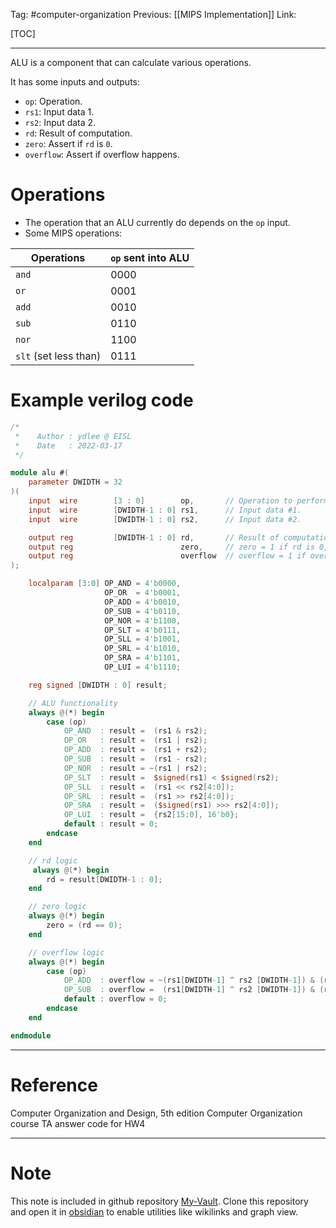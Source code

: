 Tag: #computer-organization 
Previous: [[MIPS Implementation]]
Link: 

[TOC]

---

ALU is a component that can calculate various operations.

It has some inputs and outputs:

- `op`: Operation.
- `rs1`: Input data 1.
- `rs2`: Input data 2.
- `rd`: Result of computation.
- `zero`: Assert if `rd` is `0`.
- `overflow`: Assert if overflow happens.

# Operations

- The operation that an ALU currently do depends on the `op` input.
- Some MIPS operations:

| Operations            | `op` sent into ALU |
| --------------------- | ------------------ |
| `and`                 | 0000               |
| `or`                  | 0001               |
| `add`                 | 0010               |
| `sub`                 | 0110               |
| `nor`                 | 1100               |
| `slt` (set less than) | 0111               |

# Example verilog code

```verilog
/*
 *    Author : ydlee @ EISL
 *    Date   : 2022-03-17
 */

module alu #(
    parameter DWIDTH = 32
)(
    input  wire        [3 : 0]        op,       // Operation to perform.
    input  wire        [DWIDTH-1 : 0] rs1,      // Input data #1.
    input  wire        [DWIDTH-1 : 0] rs2,      // Input data #2.

    output reg         [DWIDTH-1 : 0] rd,       // Result of computation.
    output reg                        zero,     // zero = 1 if rd is 0, 0 otherwise.
    output reg                        overflow  // overflow = 1 if overflow happens.
);

    localparam [3:0] OP_AND = 4'b0000,
                     OP_OR  = 4'b0001,
                     OP_ADD = 4'b0010,
                     OP_SUB = 4'b0110,
                     OP_NOR = 4'b1100,
                     OP_SLT = 4'b0111,
                     OP_SLL = 4'b1001,
                     OP_SRL = 4'b1010,
                     OP_SRA = 4'b1101,
                     OP_LUI = 4'b1110;

    reg signed [DWIDTH : 0] result;

    // ALU functionality
    always @(*) begin
        case (op)
            OP_AND  : result =  (rs1 & rs2);
            OP_OR   : result =  (rs1 | rs2);
            OP_ADD  : result =  (rs1 + rs2);
            OP_SUB  : result =  (rs1 - rs2);
            OP_NOR  : result = ~(rs1 | rs2);
            OP_SLT  : result =  $signed(rs1) < $signed(rs2);
            OP_SLL  : result =  (rs1 << rs2[4:0]);
            OP_SRL  : result =  (rs1 >> rs2[4:0]);
            OP_SRA  : result =  ($signed(rs1) >>> rs2[4:0]);
            OP_LUI  : result =  {rs2[15:0], 16'b0};
            default : result = 0;
        endcase
    end

    // rd logic
     always @(*) begin
        rd = result[DWIDTH-1 : 0];
    end

    // zero logic
    always @(*) begin
        zero = (rd == 0);
    end

    // overflow logic
    always @(*) begin
        case (op)
            OP_ADD  : overflow = ~(rs1[DWIDTH-1] ^ rs2 [DWIDTH-1]) & (rs1[DWIDTH-1] ^ rd[DWIDTH-1]);
            OP_SUB  : overflow =  (rs1[DWIDTH-1] ^ rs2 [DWIDTH-1]) & (rs1[DWIDTH-1] ^ rd[DWIDTH-1]);
            default : overflow = 0;
        endcase
    end

endmodule
```

---

# Reference

Computer Organization and Design, 5th edition
Computer Organization course TA answer code for HW4

---

# Note

This note is included in github repository [My-Vault](https://github.com/LittleD3092/My-Vault.git). Clone this repository and open it in [obsidian](https://obsidian.md/) to enable utilities like wikilinks and graph view.
